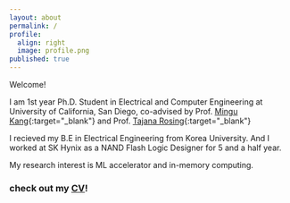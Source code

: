```yaml
---
layout: about
permalink: /
profile:
  align: right
  image: profile.png
published: true
---
```

Welcome!

I am 1st year Ph.D. Student in Electrical and Computer Engineering at University of California, San Diego, co-advised by Prof. [Mingu Kang](https://ucsdvvip.com/){:target="_blank"} and Prof. [Tajana Rosing](http://varys.ucsd.edu/){:target="_blank"}

I recieved my B.E in Electrical Engineering from Korea University. And I worked at SK Hynix as a NAND Flash Logic Designer for 5 and a half year.

My research interest is ML accelerator and in-memory computing.

### check out my [CV](https://drive.google.com/file/d/1lCgj3G8JZSMEm7D3JQlRSNp8T9erEDjn/view?usp=sharing)!
